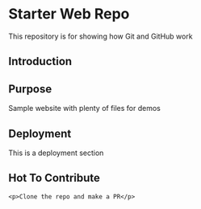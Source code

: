 # Starter Web Repo

This repository is for showing how Git and GitHub work

## Introduction

## Purpose

Sample website with plenty of files for demos

## Deployment

<p>This is a deployment section</p>

## Hot To Contribute

    <p>Clone the repo and make a PR</p>
